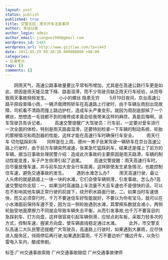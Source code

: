 ```yaml
---
layout: post
status: publish
published: true
title: 交警支招：雨天开车注意事项
author: 本站记者
author_login: admin
author_email: jiangwei909@gmail.com
wordpress_id: 1443
wordpress_url: http://www.gzjtlaw.com/?p=1443
date: 2011-05-29 09:30:28.000000000 +08:00
categories:
- 交通常识
tags: []
comments: []
---
```

　　阴雨天气，高速公路事故量要比平常有所增加，尤其是在高速公路行车更是如此，原因是雨天能见度下降、路面湿滑，而不少驾驶员缺乏雨天行车经验，从而导致雨天事故频频发生。　　小小的螺丝 隐患无穷　　5月19日夜间，京台高速公路平原段普降小雨，一辆济南牌照轿车在高速路上行驶时，由于车辆左雨刮出现故障，司机看不清路而撞上路边护栏，造成车头严重变形。就因为雨刮底部掉了一个螺丝，想想连一毛钱都不到的维修成本竟会给我带来这样的麻烦，真是后悔啊。该车驾驶员告诉记者。　　高速交警提醒广大驾驶员：行车前，一定要对爱车进行一次全面的体检，特别是雨天路面湿滑，还要特别检查一下车辆的制动系统、轮胎的摩擦情况和雨刮器的性能，这样才能在高速行车时确保行车安全。　　雨天行车 切勿猛踩刹车　　同样是在上周，德州一男子张某驾驶一辆轿车在京台高速公路上行驶时，由于前方车辆突然减速，张某急忙猛踩刹车，结果还是撞上了前方的车辆。据当日事故处理民警介绍：造成此次事故的主要原因是雨天路滑，车辆的制动性能变差，车子产生侧滑引起了追尾。　　高速交警提醒：雨天高速行车时，应尽量放慢车速，并与前车加大安全行车距离，这样即使发生紧急情况，也能控制住车速，避免交通事故的发生。　　遇到水滩怎么办?　　雨天高速行驶，最让人头疼的就是路面上一块一块的水滩，它们会使车辆侧滑，引发事故。怎么办?高速交警给你支招：一、如果当时高速路上车流量不大且车速也不是很快的话，可以在不影响其他车辆正常行驶的前提下，绕开积水路面行驶。二、如果当时车速很快，而又必须穿行时，千万不要迷信车好性能就好，不要以为你有宝马，就可以在小水滩面前保持车速不变，因为当一侧轮胎遇到水滩，其摩擦系数就会减小，两侧轮胎受地面摩擦力不同就会导致车辆失去平衡，从而引发事故;也千万不要盲目的急踩刹车、打方向盘，这样很容易引起车辆侧滑，应轻点刹车板，采取力轻多次的方式，控制车速，握紧方向盘，使车辆直线稳定通过水滩。　　此外，市交警支队高速二大队民警还提醒广大驾驶员，高速路上行驶时，如果遇到大暴雨，应尽快进入服务区，待雨停后再行驶;如果遇到雷雨，千万不要边听广播边开车，以免引雷电入车内，酿成惨剧。标签:广州交通事故索赔 广州交通事故赔偿 广州交通事故律师
